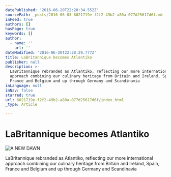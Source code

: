 ```yaml
---
datePublished: '2016-06-20T22:28:34.552Z'
sourcePath: _posts/2016-06-03-6021719e-f2f2-49b2-a80a-077d25617d6f.md
inFeed: true
authors: []
hasPage: true
keywords: []
author:
  - name: ''
    url: ''
dateModified: '2016-06-20T22:28:29.777Z'
title: LaBritannique becomes Atlantiko
publisher: null
description: >-
  LaBritannique rebranded as Atlantiko, reflecting our more international
  approach combining our culinary heritage from Britain and Ireland, Spain,
  France and Belgium and up through Germany and Scandinavia
inLanguage: null
inNav: false
starred: true
url: 6021719e-f2f2-49b2-a80a-077d25617d6f/index.html
_type: Article

---
```

# LaBritannique becomes Atlantiko
![A NEW DAWN](https://the-grid-user-content.s3-us-west-2.amazonaws.com/cf0c2390-6a8c-4f3e-b1c3-15e2697e58b7.jpg)

LaBritannique rebranded as Atlantiko, reflecting our more international approach combining our culinary heritage from Britain and Ireland, Spain, France and Belgium and up through Germany and Scandinavia